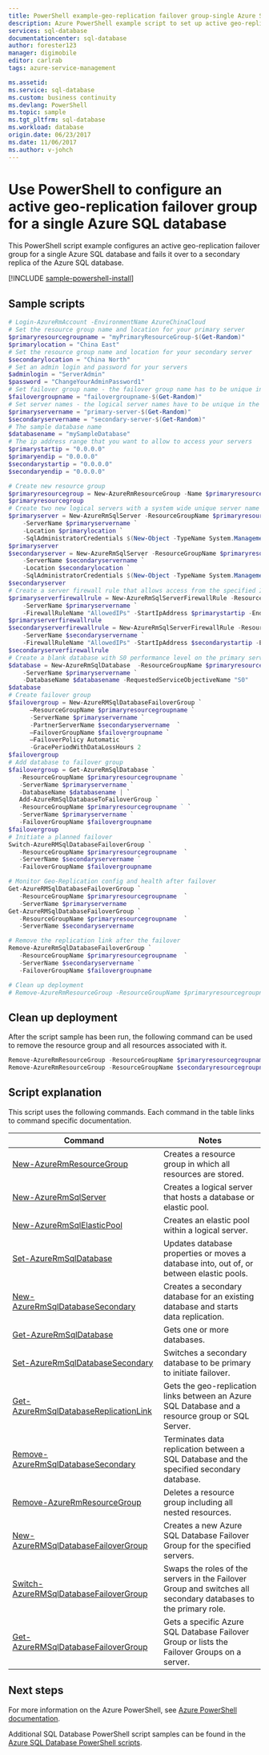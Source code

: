 ```yaml
---
title: PowerShell example-geo-replication failover group-single Azure SQL Database | Microsoft Docs
description: Azure PowerShell example script to set up active geo-replication failover group for a single Azure SQL database and fail it over.
services: sql-database
documentationcenter: sql-database
author: forester123
manager: digimobile
editor: carlrab
tags: azure-service-management

ms.assetid:
ms.service: sql-database
ms.custom: business continuity
ms.devlang: PowerShell
ms.topic: sample
ms.tgt_pltfrm: sql-database
ms.workload: database
origin.date: 06/23/2017
ms.date: 11/06/2017
ms.author: v-johch
---
```


# Use PowerShell to configure an active geo-replication failover group for a single Azure SQL database

This PowerShell script example configures an active geo-replication failover group for a single Azure SQL database and fails it over to a secondary replica of the Azure SQL database.

[!INCLUDE [sample-powershell-install](../../../includes/sample-powershell-install-no-ssh.md)]

## Sample scripts

```powershell
# Login-AzureRmAccount -EnvironmentName AzureChinaCloud
# Set the resource group name and location for your primary server
$primaryresourcegroupname = "myPrimaryResourceGroup-$(Get-Random)"
$primarylocation = "China East"
# Set the resource group name and location for your secondary server
$secondarylocation = "China North"
# Set an admin login and password for your servers
$adminlogin = "ServerAdmin"
$password = "ChangeYourAdminPassword1"
# Set failover group name - the failover group name has to be unique in the system
$failovergroupname = "failovergroupname-$(Get-Random)"
# Set server names - the logical server names have to be unique in the system
$primaryservername = "primary-server-$(Get-Random)"
$secondaryservername = "secondary-server-$(Get-Random)"
# The sample database name
$databasename = "mySampleDatabase"
# The ip address range that you want to allow to access your servers
$primarystartip = "0.0.0.0"
$primaryendip = "0.0.0.0"
$secondarystartip = "0.0.0.0"
$secondaryendip = "0.0.0.0"

# Create new resource group
$primaryresourcegroup = New-AzureRmResourceGroup -Name $primaryresourcegroupname -Location $primarylocation
$primaryresourcegroup
# Create two new logical servers with a system wide unique server name
$primaryserver = New-AzureRmSqlServer -ResourceGroupName $primaryresourcegroupname `
    -ServerName $primaryservername `
    -Location $primarylocation `
    -SqlAdministratorCredentials $(New-Object -TypeName System.Management.Automation.PSCredential -ArgumentList $adminlogin, $(ConvertTo-SecureString -String $password -AsPlainText -Force))
$primaryserver
$secondaryserver = New-AzureRmSqlServer -ResourceGroupName $primaryresourcegroupname `
    -ServerName $secondaryservername `
    -Location $secondarylocation `
    -SqlAdministratorCredentials $(New-Object -TypeName System.Management.Automation.PSCredential -ArgumentList $adminlogin, $(ConvertTo-SecureString -String $password -AsPlainText -Force))
$secondaryserver
# Create a server firewall rule that allows access from the specified IP range
$primaryserverfirewallrule = New-AzureRmSqlServerFirewallRule -ResourceGroupName $primaryresourcegroupname `
    -ServerName $primaryservername `
    -FirewallRuleName "AllowedIPs" -StartIpAddress $primarystartip -EndIpAddress $primaryendip
$primaryserverfirewallrule
$secondaryserverfirewallrule = New-AzureRmSqlServerFirewallRule -ResourceGroupName $primaryresourcegroupname `
    -ServerName $secondaryservername `
    -FirewallRuleName "AllowedIPs" -StartIpAddress $secondarystartip -EndIpAddress $secondaryendip
$secondaryserverfirewallrule
# Create a blank database with S0 performance level on the primary server
$database = New-AzureRmSqlDatabase  -ResourceGroupName $primaryresourcegroupname `
    -ServerName $primaryservername `
    -DatabaseName $databasename -RequestedServiceObjectiveName "S0"
$database
# Create failover group
$failovergroup = New-AzureRMSqlDatabaseFailoverGroup `
      –ResourceGroupName $primaryresourcegroupname `
      -ServerName $primaryservername `
      -PartnerServerName $secondaryservername  `
      –FailoverGroupName $failovergroupname `
      –FailoverPolicy Automatic `
      -GracePeriodWithDataLossHours 2
$failovergroup
# Add database to failover group
$failovergroup = Get-AzureRmSqlDatabase `
   -ResourceGroupName $primaryresourcegroupname `
   -ServerName $primaryservername `
   -DatabaseName $databasename | `
   Add-AzureRmSqlDatabaseToFailoverGroup `
   -ResourceGroupName $primaryresourcegroupname ` `
   -ServerName $primaryservername `
   -FailoverGroupName $failovergroupname
$failovergroup
# Initiate a planned failover
Switch-AzureRMSqlDatabaseFailoverGroup `
   -ResourceGroupName $primaryresourcegroupname  `
   -ServerName $secondaryservername `
   -FailoverGroupName $failovergroupname 

# Monitor Geo-Replication config and health after failover
Get-AzureRMSqlDatabaseFailoverGroup `
   -ResourceGroupName $primaryresourcegroupname  `
   -ServerName $primaryservername 
Get-AzureRMSqlDatabaseFailoverGroup `
   -ResourceGroupName $primaryresourcegroupname  `
   -ServerName $secondaryservername 

# Remove the replication link after the failover
Remove-AzureRmSqlDatabaseFailoverGroup `
   -ResourceGroupName $primaryresourcegroupname  `
   -ServerName $secondaryservername `
   -FailoverGroupName $failovergroupname

# Clean up deployment 
# Remove-AzureRmResourceGroup -ResourceGroupName $primaryresourcegroupname


```

## Clean up deployment

After the script sample has been run, the following command can be used to remove the resource group and all resources associated with it.

```powershell
Remove-AzureRmResourceGroup -ResourceGroupName $primaryresourcegroupname
Remove-AzureRmResourceGroup -ResourceGroupName $secondaryresourcegroupname
```

## Script explanation

This script uses the following commands. Each command in the table links to command specific documentation.

| Command | Notes |
|---|---|
| [New-AzureRmResourceGroup](https://docs.microsoft.com/powershell/module/azurerm.resources/new-azurermresourcegroup) | Creates a resource group in which all resources are stored. |
| [New-AzureRmSqlServer](https://docs.microsoft.com/powershell/module/azurerm.sql/new-azurermsqlserver) | Creates a logical server that hosts a database or elastic pool. |
| [New-AzureRmSqlElasticPool](https://docs.microsoft.com/powershell/module/azurerm.sql/new-azurermsqlelasticpool) | Creates an elastic pool within a logical server. |
| [Set-AzureRmSqlDatabase](https://docs.microsoft.com/powershell/module/azurerm.sql/set-azurermsqldatabase) | Updates database properties or moves a database into, out of, or between elastic pools. |
| [New-AzureRmSqlDatabaseSecondary](https://docs.microsoft.com/powershell/module/azurerm.sql/new-azurermsqldatabasesecondary)| Creates a secondary database for an existing database and starts data replication. |
| [Get-AzureRmSqlDatabase](https://docs.microsoft.com/powershell/module/azurerm.sql/get-azurermsqldatabase)| Gets one or more databases. |
| [Set-AzureRmSqlDatabaseSecondary](https://docs.microsoft.com/powershell/module/azurerm.sql/set-azurermsqldatabasesecondary)| Switches a secondary database to be primary to initiate failover.|
| [Get-AzureRmSqlDatabaseReplicationLink](https://docs.microsoft.com/powershell/module/azurerm.sql/get-azurermsqldatabasereplicationlink) | Gets the geo-replication links between an Azure SQL Database and a resource group or SQL Server. |
| [Remove-AzureRmSqlDatabaseSecondary](https://docs.microsoft.com/powershell/module/azurerm.sql/remove-azurermsqldatabasesecondary) | Terminates data replication between a SQL Database and the specified secondary database. |
| [Remove-AzureRmResourceGroup](https://docs.microsoft.com/powershell/module/azurerm.resources/remove-azurermresourcegroup) | Deletes a resource group including all nested resources. |
| [New-AzureRMSqlDatabaseFailoverGroup](https://docs.microsoft.com//powershell/module/azurerm.sql/new-azurermsqldatabasefailovergroup) | Creates a new Azure SQL Database Failover Group for the specified servers. |
| [Switch-AzureRMSqlDatabaseFailoverGroup](https://docs.microsoft.com//powershell/module/azurerm.sql/switch-azurermsqldatabasefailovergroup) | Swaps the roles of the servers in the Failover Group and switches all secondary databases to the primary role. |
| [Get-AzureRMSqlDatabaseFailoverGroup](https://docs.microsoft.com//powershell/module/azurerm.sql/get-azurermsqldatabasefailovergroup) | Gets a specific Azure SQL Database Failover Group or lists the Failover Groups on a server. |

## Next steps

For more information on the Azure PowerShell, see [Azure PowerShell documentation](https://docs.microsoft.com/powershell/azure/overview).

Additional SQL Database PowerShell script samples can be found in the [Azure SQL Database PowerShell scripts](../sql-database-powershell-samples.md).
